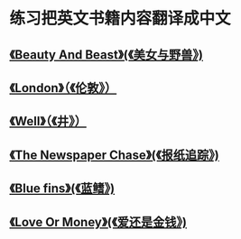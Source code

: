 # 练习把英文书籍内容翻译成中文
## [《Beauty And Beast》(《美女与野兽》)](https://robinxiang.github.io/EN-CN/beauty-and-beast)
## [《London》（《伦敦》）](https://robinxiang.github.io/EN-CN/20220508-london)
## [《Well》（《井》）](https://robinxiang.github.io/EN-CN/20220508-well)
## [《The Newspaper Chase》(《报纸追踪》)](https://robinxiang.github.io/EN-CN/20220509_the_newspaper_chase)
## [《Blue fins》(《蓝鳍》)](https://robinxiang.github.io/EN-CN/20220510_blue_fins)
## [《Love Or Money》(《爱还是金钱》)](https://robinxiang.github.io/EN-CN/20220514_love_or_money)
